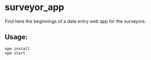 # surveyor_app

Find here the beginnings of a data entry web app for the surveyors.

## Usage:

```
npm install
npm start
```

